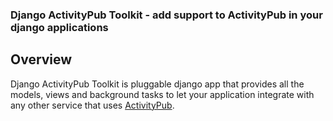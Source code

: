 ### Django ActivityPub Toolkit - add support to ActivityPub in your django applications

## Overview

Django ActivityPub Toolkit is pluggable django app that provides all
the models, views and background tasks to let your application
integrate with any other service that uses
[ActivityPub](https://activitypub.rocks).
